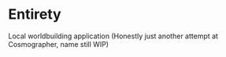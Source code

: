 # Entirety
Local worldbuilding application (Honestly just another attempt at Cosmographer, name still WIP)
